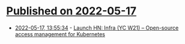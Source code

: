# [Published on 2022-05-17](index.md)

* [2022-05-17, 13:55:34](https://news.ycombinator.com/item?id=31410688) - [Launch HN: Infra (YC W21) – Open-source access management for Kubernetes](https://github.com/infrahq/infra)
